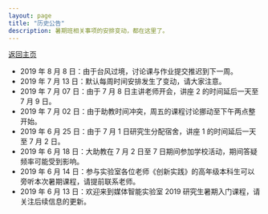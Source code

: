 ```yaml
---
layout: page
title: "历史公告"
description: 暑期班相关事项的安排变动，都在这里了。
---
```


[返回主页](../)

- 2019 年 8 月 8 日：由于台风过境，讨论课与作业提交推迟到下一周。
- 2019 年 7 月 13 日：默认每周时间安排发生了变动，请大家注意。
- 2019 年 7 月 07 日：由于 7 月 8 日主讲老师开会，讲座 2 的时间延后一天至 7 月 9 日。
- 2019 年 7 月 02 日：由于助教时间冲突，周五的课程讨论挪动至下午两点整开始。
- 2019 年 6 月 25 日：由于 7 月 1 日研究生分配宿舍，讲座 1 的时间延后一天至 7 月 2 日。
- 2019 年 6 月 18 日：大助教在 7 月 2 日至 7 日期间参加学校活动，期间答疑频率可能受到影响。
- 2019 年 6 月 14 日：参与实验室各位老师《创新实践》的高年级本科生可以旁听本次暑期课程，请提前联系老师。
- 2019 年 6 月 13 日：欢迎来到媒体智能实验室 2019 研究生暑期入门课程，请关注后续信息的更新。
